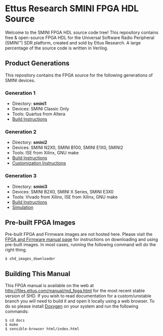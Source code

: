 Ettus Research SMINI FPGA HDL Source
===================================

Welcome to the SMINI FPGA HDL source code tree! This repository contains
free & open-source FPGA HDL for the Universal Software Radio Peripheral
(SMINI&trade;) SDR platform, created and sold by Ettus Research. A large
percentage of the source code is written in Verilog.

## Product Generations

This repository contains the FPGA source for the following generations of
SMINI devices.

### Generation 1

- Directory: __smini1__
- Devices: SMINI Classic Only
- Tools: Quartus from Altera
- [Build Instructions](http://files.ettus.com/manual/md_smini1_build_instructions.html)

### Generation 2

- Directory: __smini2__
- Devices: SMINI N2X0, SMINI B100, SMINI E1X0, SMINI2
- Tools: ISE from Xilinx, GNU make
- [Build Instructions](http://files.ettus.com/manual/md_smini2_build_instructions.html)
- [Customization Instructions](http://files.ettus.com/manual/md_smini2_customize_signal_chain.html)

### Generation 3

- Directory: __smini3__
- Devices: SMINI B2X0, SMINI X Series, SMINI E3X0
- Tools: Vivado from Xilinx, ISE from Xilinx, GNU make
- [Build Instructions](http://files.ettus.com/manual/md_smini3_build_instructions.html)
- [Simulation](http://files.ettus.com/manual/md_smini3_simulation.html)


## Pre-built FPGA Images

Pre-built FPGA and Firmware images are not hosted here. Please visit the
[FPGA and Firmware manual page](http://files.ettus.com/manual/page_images.html)
for instructions on downloading and using pre-built images. In most cases, running the following
command will do the right thing.

    $ shd_images_downloader

## Building This Manual

This FPGA manual is available on the web at http://files.ettus.com/manual/md_fpga.html for the most
recent stable version of SHD. If you wish to read documentation for a custom/unstable branch you will
need to build it and open it locally using a web browser. To do so please install 
[Doxygen](http://www.stack.nl/~dimitri/doxygen/download.html#srcbin) on your system and run the following commands:

    $ cd docs
    $ make
    $ sensible-browser html/index.html


